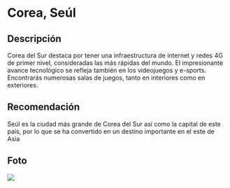 # Corea, Seúl

## Descripción
Corea del Sur destaca por tener una infraestructura de internet y redes 4G de primer nivel, consideradas las más rápidas del mundo. El impresionante avance tecnológico se refleja también en los videojuegos y e-sports. Encontrarás numerosas salas de juegos, tanto en interiores como en exteriores.

## Recomendación
Seúl es la ciudad más grande de Corea del Sur así como la capital de este país, por lo que se ha convertido en un destino importante en el este de Asia

## Foto
![](https://media.admagazine.com/photos/618a710890c4ec9a52ca15ca/master/w_1920%2Cc_limit/29645.jpg)

